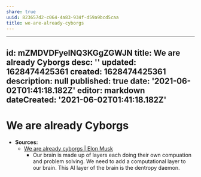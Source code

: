 ```yaml
---
share: true
uuid: 823657d2-c064-4a83-934f-d59a9bcd5caa
title: we-are-already-cyborgs
---
```

---
id: mZMDVDFyelNQ3KGgZGWJN
title: We are already Cyborgs
desc: ''
updated: 1628474425361
created: 1628474425361
description: null
published: true
date: '2021-06-02T01:41:18.182Z'
editor: markdown
dateCreated: '2021-06-02T01:41:18.182Z'
---

# We are already Cyborgs



* **Sources:**
  * [We are already cyborgs | Elon Musk](https://youtu.be/ZrGPuUQsDjo?t=48)
    * Our brain is made up of layers each doing their own compuation and problem solving. We need to add a computational layer to our brain. This AI layer of the brain is the dentropy daemon.